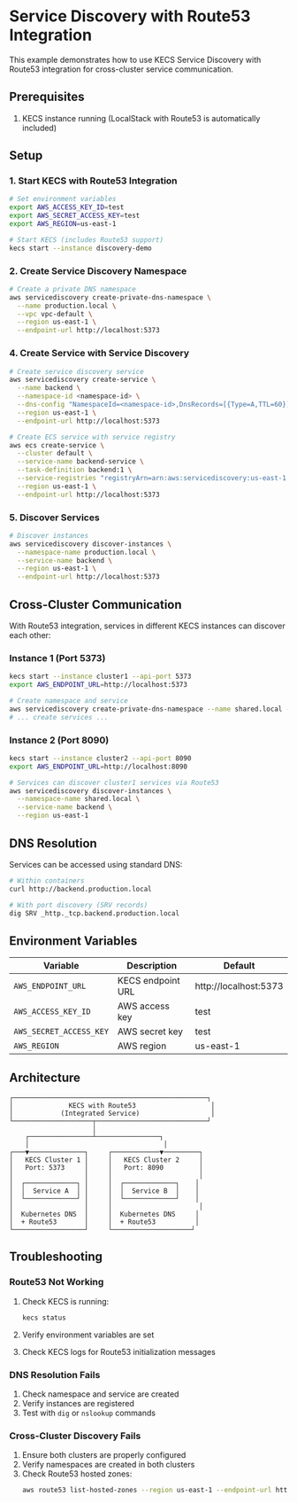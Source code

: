# Service Discovery with Route53 Integration

This example demonstrates how to use KECS Service Discovery with Route53 integration for cross-cluster service communication.

## Prerequisites

1. KECS instance running (LocalStack with Route53 is automatically included)

## Setup

### 1. Start KECS with Route53 Integration

```bash
# Set environment variables
export AWS_ACCESS_KEY_ID=test
export AWS_SECRET_ACCESS_KEY=test
export AWS_REGION=us-east-1

# Start KECS (includes Route53 support)
kecs start --instance discovery-demo
```

### 2. Create Service Discovery Namespace

```bash
# Create a private DNS namespace
aws servicediscovery create-private-dns-namespace \
  --name production.local \
  --vpc vpc-default \
  --region us-east-1 \
  --endpoint-url http://localhost:5373
```

### 4. Create Service with Service Discovery

```bash
# Create service discovery service
aws servicediscovery create-service \
  --name backend \
  --namespace-id <namespace-id> \
  --dns-config "NamespaceId=<namespace-id>,DnsRecords=[{Type=A,TTL=60}]" \
  --region us-east-1 \
  --endpoint-url http://localhost:5373

# Create ECS service with service registry
aws ecs create-service \
  --cluster default \
  --service-name backend-service \
  --task-definition backend:1 \
  --service-registries "registryArn=arn:aws:servicediscovery:us-east-1:000000000000:service/<service-id>" \
  --region us-east-1 \
  --endpoint-url http://localhost:5373
```

### 5. Discover Services

```bash
# Discover instances
aws servicediscovery discover-instances \
  --namespace-name production.local \
  --service-name backend \
  --region us-east-1 \
  --endpoint-url http://localhost:5373
```

## Cross-Cluster Communication

With Route53 integration, services in different KECS instances can discover each other:

### Instance 1 (Port 5373)
```bash
kecs start --instance cluster1 --api-port 5373
export AWS_ENDPOINT_URL=http://localhost:5373

# Create namespace and service
aws servicediscovery create-private-dns-namespace --name shared.local --vpc vpc-default --region us-east-1
# ... create services ...
```

### Instance 2 (Port 8090)
```bash
kecs start --instance cluster2 --api-port 8090
export AWS_ENDPOINT_URL=http://localhost:8090

# Services can discover cluster1 services via Route53
aws servicediscovery discover-instances \
  --namespace-name shared.local \
  --service-name backend \
  --region us-east-1
```

## DNS Resolution

Services can be accessed using standard DNS:

```bash
# Within containers
curl http://backend.production.local

# With port discovery (SRV records)
dig SRV _http._tcp.backend.production.local
```

## Environment Variables

| Variable | Description | Default |
|----------|-------------|---------|
| `AWS_ENDPOINT_URL` | KECS endpoint URL | http://localhost:5373 |
| `AWS_ACCESS_KEY_ID` | AWS access key | test |
| `AWS_SECRET_ACCESS_KEY` | AWS secret key | test |
| `AWS_REGION` | AWS region | us-east-1 |

## Architecture

```
┌─────────────────────────────────────────────────┐
│              KECS with Route53                   │
│            (Integrated Service)                  │
└────────────────────┬────────────────────────────┘
                     │
    ┌────────────────┴────────────────┐
    │                                  │
┌───▼──────────────┐     ┌────────────▼─────────┐
│   KECS Cluster 1 │     │   KECS Cluster 2     │
│   Port: 5373     │     │   Port: 8090         │
│                  │     │                      │
│  ┌─────────────┐ │     │  ┌─────────────┐    │
│  │  Service A  │ │     │  │  Service B  │    │
│  └─────────────┘ │     │  └─────────────┘    │
│                  │     │                      │
│  Kubernetes DNS  │     │  Kubernetes DNS     │
│  + Route53       │     │  + Route53          │
└──────────────────┘     └────────────────────┘
```

## Troubleshooting

### Route53 Not Working

1. Check KECS is running:
   ```bash
   kecs status
   ```

2. Verify environment variables are set
3. Check KECS logs for Route53 initialization messages

### DNS Resolution Fails

1. Check namespace and service are created
2. Verify instances are registered
3. Test with `dig` or `nslookup` commands

### Cross-Cluster Discovery Fails

1. Ensure both clusters are properly configured
2. Verify namespaces are created in both clusters
3. Check Route53 hosted zones:
   ```bash
   aws route53 list-hosted-zones --region us-east-1 --endpoint-url http://localhost:5373
   ```